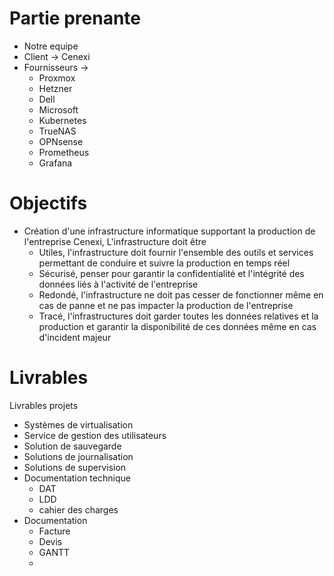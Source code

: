 # Partie prenante
- Notre equipe
- Client -> Cenexi
- Fournisseurs ->
	- Proxmox
	- Hetzner
	- Dell
	- Microsoft
	- Kubernetes
	- TrueNAS
	- OPNsense
	- Prometheus
	- Grafana


# Objectifs
- Création d'une infrastructure informatique supportant la production de l'entreprise Cenexi, L'infrastructure doit être
	- Utiles, l'infrastructure doit fournir l'ensemble des outils et services permettant de conduire et suivre la production en temps réel
	- Sécurisé, penser pour garantir la confidentialité et l'intégrité des données liés à l'activité de l'entreprise
	- Redondé, l'infrastructure ne doit pas cesser de fonctionner même en cas de panne et ne pas impacter la production de l'entreprise
	- Tracé, l'infrastructures doit garder toutes les données relatives et la production et garantir la disponibilité de ces données même en cas d'incident majeur

# Livrables
Livrables projets
- Systèmes de virtualisation
- Service de gestion des utilisateurs
- Solution de sauvegarde
- Solutions de journalisation
- Solutions de supervision
- Documentation technique
	- DAT
	- LDD
	- cahier des charges
- Documentation 
	- Facture
	- Devis
	- GANTT
	- 
	  
